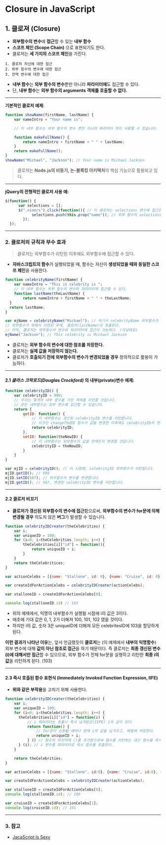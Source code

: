 # Closure in JavaScript
## 1. 클로져 (Closure)
- **외부함수의 변수**에 **접근**할 수 있는 **내부 함수**
- **스코프 체인 (Scope Chain)** 으로 표현되기도 한다.
- 클로저는 **세 가지의 스코프 체인**을 가진다.

```
1. 클로저 자신에 대한 접근
2. 외부 함수의 변수에 대한 접근
3. 전역 변수에 대한 접근
```
- **내부 함수**는 **외부 함수의 변수**뿐만 아니라 **파라미터에**도 접근할 수 있다.
- 단, **내부 함수**는 **외부 함수의 arguments 객체를 호출할 수 없다.**

***

**기본적인 클로저 예제**:
```javascript
function showName(firstName, lastName) {
    var nameIntro = "Your name is";

    // 이 내부 함수는 외부 함수의 변수 뿐만 아니라 파라미터 까지 사용할 수 있습니다.

    function makeFullName() {
        return nameIntro + firstName + " " + lastName;
    }
    return makeFullName();
}
showName("Michael", "Jackson"); // Your name is Michael Jackson
```
> 클로저는 **Node.js의 비동기, 논-블록킹 아키텍처**의 핵심 기능으로 활용되고 있다.
***

**jQuery의 전형적인 클로저 사용 예:**
```javascript
$(function() {
      var selections = [];
      $(".niners").click(function(){ // 이 클로저는 selections 변수에 접근한다.
            selections.push(this.prop("name")); // 외부 함수의 selections 변수를 갱신함
        });
  });
```

***
### 2. 클로저의 규칙과 부수 효과
> 클로저는 외부함수가 리턴된 이후에도 외부함수에 접근할 수 있다.
- **자바스크립트의 함수**가 실행되었을 때, 함수는 자신이 **생성되었을 때와 동일한 스코프 체인**을 사용한다.

```javascript
function celebrityName(firstName) {
    var nameIntro = "This is celebrity is ";
    // 이 내부 함수는 외부 함수의 변수와 파라미터에 접근할 수 있다.
    function lastName(theLastName) {
        return nameIntro + firstName + " " + theLastName;
  }
  return lastName;
}

var mjName = celebrityName("Michael"); // 여기서 celebrityName 외부함수가 리턴된다.
// 외부함수가 위에서 리턴된 후에, 클로저(lastName)이 호출된다.
// 아직, 클로저는 외부함수의 변수와 파라미터에 접근이 가능하다. (이상태로)
mjName("Jackson"); // This celebrity is Michael Jackson
```

- 클로저는 **외부 함수의 변수에 대한 참조를 저장한다.**
- 클로저는 **실제 값을 저장하지 않는다.**
- 클로저가 **호출되기 전에 외부함수의 변수가 변경되었을 경우** 창의적으로 활용이 가능하다.

***
#### 2.1 _클라스 크락포드(Douglas Crockford)_ 의 **내부(private)변수 예제:**
```javascript
function celebrityID() {
    var celebrityID = 999;
    // 우리는 몇개의 내부 함수를 가진 객체를 리턴할 것입니다.
    // 모든 내부함수는 외부 변수에 접근할 수 있습니다.
    return {
        getID: function() {
            // 이 내부함수는 갱신된 celebrityID 변수를 리턴합니다.
            // 이것은 changeThdID 함수가 값을 변경한 이후에도 celebrityID의 현재 값을 리턴합니다.
            return celebrityID;
        },
        setID: function(theNewID) {
            // 이 내부함수는 외부함수의 값을 언제든지 변경할 것입니다.
            celebrityID = theNewID;
        }
    }
}

var mjID = celebrityID(); // 이 시점에, celebrityID 외부함수가 리턴됩니다.
mjID.getID(); // 999
mjID.setID(567); // 외부함수의 변수를 변경합니다.
mjID.getID(); // 567, 변경된 celebrityID 변수를 리턴합니다.
```
***

#### 2.2 클로저 비꼬기
- **클로저가 갱신된 외부함수의 변수에 접근**함으로써, **외부함수의 변수가 for문에 의해 변경될 경우** 의도치 않은 **버그**가 발생할 수 있습니다.

```javascript
function celebrityIDCreater(theCelebrities) {
    var i;
    var uniqueID = 100;
    for (i=0; i<theCelebrities.length; i++) {
        theCelebrities[i]["id"] = function(){
            return uniqueID + i;
        }
    }
    return theCelebritices;
}

var actionCelebs = [{name: "Stallone", id: 0}, {name: "Cruise", id: 0}, {name: "Willis", id: 0}];

var createIdForActionCelebs = celebrityIDCreater(actionCelebs);

var stalloneID = createIdForActionCelebs[0];

console.log(stalloneID.id) // 103
```
- 위의 예제에서, 익명의 내부함수가 실행될 시점에 i의 값은 3이다.
- 애초에 기대 값은 0, 1, 2가 더해져 100, 101, 102 였을 것이다.
- 하지만 i의 값, 숫자 3은 uniqueID에 더해져 모든 celebritesID에 103을 할당하게 된다.

**이런 결과가 나타난 이유**는, 앞서 언급했듯이 **클로저**는 (이 예제에서 **내부의 익명함수**) 외부 변수에 대해 **값이 아닌 참조로 접근**을 하기 때문이다. 즉 클로저는 **최종 갱신된 변수(i)에 대해서만 접근**할 수 있으므로, 외부 함수가 전체 for문을 실행하고 리턴한 **최종 i의 값**을 리턴하게 된다. (103)

***
#### 2.3 즉시 호출된 함수 표현식 (Immediately Invoked Function Expression, IIFE)
- **위와 같은 부작용**을 고치기 위해 사용한다.
```javascript
function celebrityIDCreater(theCelebrities) {
    var i;
    var uniqueID = 100;
    for (i=0; i<theCelebrities.length; i++) {
      theCelebrities[i]["id"] = function(i) {
          // i 파라미터는 호출시 즉시 넘겨받은(IIFE) i의 값이 된다.
          return function() {
              // for문이 순환될 때마다 현재 i의 값을 넘겨주고, 배열에 저장한다.
              return uniqueID + i;
          } () // 함수의 마지막에 ()를 추가함으로써 함수를 리턴하는 대신 함수를 즉시 실행하여 그 결과 값을 리턴한다.
      } (i); // i 변수를 파라미터로 즉시 함수를 호출한다.
    }

    return theCelebrities;
}

var actionCelebs = [{name: "Stallone", id:0}, {name: "Cruise", id:0}, {name:"Wills", id:0}];

var createIdForActionCelebs = celebrityIDCreater(actionCelebs);

var stalloneID = createIdForActionCelebs[0];
console.log(stalloneID.id); // 100

var cruiseID = createIdForActionCelebs[1];
console.log(cruiseID.id); // 101
```

***
### 3. 참고
- [JacaScript Is Sexy](http://javascriptissexy.com/understand-javascript-closures-with-ease/)
